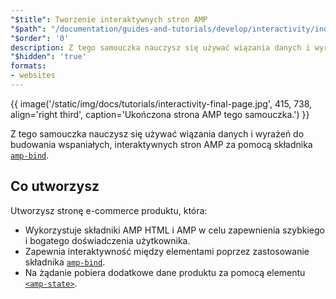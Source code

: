 ```yaml
---
"$title": Tworzenie interaktywnych stron AMP
"$path": "/documentation/guides-and-tutorials/develop/interactivity/index.html"
"$order": '0'
description: Z tego samouczka nauczysz się używać wiązania danych i wyrażeń do budowania wspaniałych, interaktywnych stron AMP za pomocą składnika amp-bind...
"$hidden": 'true'
formats:
- websites
---
```


{{ image('/static/img/docs/tutorials/interactivity-final-page.jpg', 415, 738, align='right third', caption='Ukończona strona AMP tego samouczka.') }}

Z tego samouczka nauczysz się używać wiązania danych i wyrażeń do budowania wspaniałych, interaktywnych stron AMP za pomocą składnika [`amp-bind`](../../../../documentation/components/reference/amp-bind.md).

## Co utworzysz

Utworzysz stronę e-commerce produktu, która:

- Wykorzystuje składniki AMP HTML i AMP w celu zapewnienia szybkiego i bogatego doświadczenia użytkownika.
- Zapewnia interaktywność między elementami poprzez zastosowanie składnika [`amp-bind`](../../../../documentation/components/reference/amp-bind.md).
- Na żądanie pobiera dodatkowe dane produktu za pomocą elementu [`<amp-state>`](../../../../documentation/components/reference/amp-bind.md#state).
